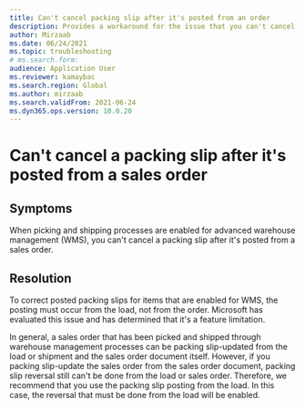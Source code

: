 ```yaml
---
title: Can't cancel packing slip after it's posted from an order
description: Provides a workaround for the issue that you can't cancel a posted packing slip when picking and shipping processes are enabled for WMS.
author: Mirzaab
ms.date: 06/24/2021
ms.topic: troubleshooting
# ms.search.form:
audience: Application User
ms.reviewer: kamaybac 
ms.search.region: Global
ms.author: mirzaab
ms.search.validFrom: 2021-06-24
ms.dyn365.ops.version: 10.0.20
---
```


# Can't cancel a packing slip after it's posted from a sales order

## Symptoms

When picking and shipping processes are enabled for advanced warehouse management (WMS), you can't cancel a packing slip after it's posted from a sales order.

## Resolution

To correct posted packing slips for items that are enabled for WMS, the posting must occur from the load, not from the order. Microsoft has evaluated this issue and has determined that it's a feature limitation.  

In general, a sales order that has been picked and shipped through warehouse management processes can be packing slip-updated from the load or shipment and the sales order document itself. However, if you packing slip-update the sales order from the sales order document, packing slip reversal still can't be done from the load or sales order. Therefore, we recommend that you use the packing slip posting from the load. In this case, the reversal that must be done from the load will be enabled.
